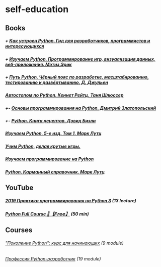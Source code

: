 # self-education

## Books

##### + [Как устроен Python. Гид для разработчиков, программистов и интересующихся](https://ru.pdfdrive.com/%D0%9A%D0%B0%D0%BA-%D1%83%D1%81%D1%82%D1%80%D0%BE%D0%B5%D0%BD-python-%D0%93%D0%B8%D0%B4-%D0%B4%D0%BB%D1%8F-%D1%80%D0%B0%D0%B7%D1%80%D0%B0%D0%B1%D0%BE%D1%82%D1%87%D0%B8%D0%BA%D0%BE%D0%B2-%D0%BF%D1%80%D0%BE%D0%B3%D1%80%D0%B0%D0%BC%D0%BC%D0%B8%D1%81%D1%82%D0%BE%D0%B2-%D0%B8-%D0%B8%D0%BD%D1%82%D0%B5%D1%80%D0%B5%D1%81%D1%83%D1%8E%D1%89%D0%B8%D1%85%D1%81%D1%8F-d176561988.html)

##### + [Изучаем Python. Программирование игр, визуализация данных, веб-приложения. Мэтиз Эрик](https://codernet.ru/tem/static/pdfjs/web/viewer.html?file=/media/%D0%98%D0%B7%D1%83%D1%87%D0%B0%D0%B5%D0%BC%20Python.%20%D0%9F%D1%80%D0%BE%D0%B3%D1%80%D0%B0%D0%BC%D0%BC%D0%B8%D1%80%D0%BE%D0%B2%D0%B0%D0%BD%D0%B8%D0%B5%20%D0%B8%D0%B3%D1%80,%20%D0%B2%D0%B8%D0%B7%D1%83%D0%B0%D0%BB%D0%B8%D0%B7%D0%B0%D1%86%D0%B8%D1%8F%20%D0%B4%D0%B0%D0%BD%D0%BD%D1%8B%D1%85,%20%D0%B2%D0%B5%D0%B1-%D0%BF%D1%80%D0%B8%D0%BB%D0%BE%D0%B6%D0%B5%D0%BD%D0%B8%D1%8F.%20%D0%9C%D1%8D%D1%82%D0%B8%D0%B7%20%D0%AD%D1%80%D0%B8%D0%BA/%D0%98%D0%B7_7GYKYb2.pdf)

##### + [Путь Python. Чёрный пояс по разработке, масштабированию, тестированию и развёртыванию. Д. Джульен](https://codernet.ru/tem/static/pdfjs/web/viewer.html?file=/media/%D0%9F%D1%83%D1%82%D1%8C%20Pytho%D0%BF.%20%D0%94.%20%D0%94%D0%B6%D1%83%D0%BB%D1%8C%D0%B5%D0%BD/put_pythop_dzhulen.pdf)

##### [Автостопом по Python. Кеннет Рейтц, Таня Шлюссер](https://codernet.ru/tem/static/pdfjs/web/viewer.html?file=/media/%D0%90%D0%B2%D1%82%D0%BE%D1%81%D1%82%D0%BE%D0%BF%D0%BE%D0%BC%20%D0%BF%D0%BE%20Python.%20%D0%9A%D0%B5%D0%BD%D0%BD%D0%B5%D1%82%20%D0%A0%D0%B5%D0%B9%D1%82%D1%86,%20%D0%A2%D0%B0%D0%BD%D1%8F%20%D0%A8%D0%BB%D1%8E%D1%81%D1%81%D0%B5%D1%80/%D0%90%D0%B2%D1%82%D0%BE%D1%81%D1%82%D0%BE%D0%BF%D0%BE%D0%BC_%D0%BF%D0%BE_Python._%D0%9A%D0%B5%D0%BD%D0%BD%D0%B5%D1%82_%D0%A0%D0%B5%D0%B9%D1%82%D1%86_%D0%A2%D0%B0%D0%BD%D1%8F_%D0%A8%D0%BB%D1%8E%D1%81%D1%81%D0%B5%D1%80.pdf)

##### +- [Основы программирования на Python. Дмитрий Златопольский](https://codernet.ru/tem/static/pdfjs/web/viewer.html?file=/media/%D0%9E%D1%81%D0%BD%D0%BE%D0%B2%D1%8B%20%D0%BF%D1%80%D0%BE%D0%B3%D1%80%D0%B0%D0%BC%D0%BC%D0%B8%D1%80%D0%BE%D0%B2%D0%B0%D0%BD%D0%B8%D1%8F%20%D0%BD%D0%B0%20Python.%20%D0%94%D0%BC%D0%B8%D1%82%D1%80%D0%B8%D0%B9%20%D0%97%D0%BB%D0%B0%D1%82%D0%BE%D0%BF%D0%BE%D0%BB%D1%8C%D1%81%D0%BA%D0%B8%D0%B9/%D0%9E%D1%81%D0%BD%D0%BE%D0%B2%D1%8B_%D0%BF%D1%80%D0%BE%D0%B3%D1%80%D0%B0%D0%BC%D0%BC%D0%B8%D1%80%D0%BE%D0%B2%D0%B0%D0%BD%D0%B8%D1%8F_%D0%BD%D0%B0_Pyth_BJHjEiS.pdf)

##### +- [Python. Книга рецептов. Дэвид Бизли](https://codernet.ru/tem/static/pdfjs/web/viewer.html?file=/media/Python.%20%D0%9A%D0%BD%D0%B8%D0%B3%D0%B0%20%D1%80%D0%B5%D1%86%D0%B5%D0%BF%D1%82%D0%BE%D0%B2.%20%D0%94%D1%8D%D0%B2%D0%B8%D0%B4%20%D0%91%D0%B8%D0%B7%D0%BB%D0%B8/python_kniga_receptov.pdf)

##### [Изучаем Python. 5-е изд. Том 1. Марк Лутц](https://codernet.ru/tem/static/pdfjs/web/viewer.html?file=/media/%D0%98%D0%B7%D1%83%D1%87%D0%B0%D0%B5%D0%BC%20Python.%205-%D0%B5%20%D0%B8%D0%B7%D0%B4.%20%D0%A2%D0%BE%D0%BC%201.%20%D0%9C%D0%B0%D1%80%D0%BA%20%D0%9B%D1%83%D1%82%D1%86/izuchaem_python_5-e_izd_tom_1_mark_lutc_QQYHwCA.pdf)

##### [Учим Python, делая крутые игры.](https://ru.pdfdrive.com/%D0%A3%D1%87%D0%B8%D0%BC-python-%D0%B4%D0%B5%D0%BB%D0%B0%D1%8F-%D0%BA%D1%80%D1%83%D1%82%D1%8B%D0%B5-%D0%B8%D0%B3%D1%80%D1%8B-d191395443.html)

##### [Изучаем программирование на Python](https://ru.pdfdrive.com/%D0%98%D0%B7%D1%83%D1%87%D0%B0%D0%B5%D0%BC-%D0%BF%D1%80%D0%BE%D0%B3%D1%80%D0%B0%D0%BC%D0%BC%D0%B8%D1%80%D0%BE%D0%B2%D0%B0%D0%BD%D0%B8%D0%B5-%D0%BD%D0%B0-python-d184785742.html)

##### [Python. Карманный справочник. Марк Лутц](https://codernet.ru/tem/static/pdfjs/web/viewer.html?file=/media/Python.%20%D0%9A%D0%B0%D1%80%D0%BC%D0%B0%D0%BD%D0%BD%D1%8B%D0%B9%20%D1%81%D0%BF%D1%80%D0%B0%D0%B2%D0%BE%D1%87%D0%BD%D0%B8%D0%BA.%20%D0%9C%D0%B0%D1%80%D0%BA%20%D0%9B%D1%83%D1%82%D1%86/python_karmannyy_spravochnik_mark_lutts.pdf)


## YouTube

##### [2019 Практика программирования на Python 3](https://www.youtube.com/playlist?list=PLRDzFCPr95fLuusPXwvOPgXzBL3ZTzybY) (13 lecture)

##### [Python Full Course 🐍【𝙁𝙧𝙚𝙚】](https://www.youtube.com/watch?v=XKHEtdqhLK8&t=1077s) (50 min)


## Courses

###### ["Поколение Python": курс для начинающих](https://stepik.org/course/58852/syllabus) (9 module)

###### [Профессия Python-разработчик](https://go.skillbox.ru/profession/profession-python) (19 module)
